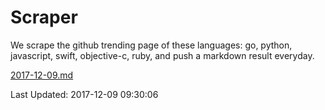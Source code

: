 # Scraper

We scrape the github trending page of these languages: go, python, javascript, swift, objective-c, ruby, and push a markdown result everyday.

[2017-12-09.md](https://github.com/henson/Scraper/blob/master/2017-12-09.md)

Last Updated: 2017-12-09 09:30:06